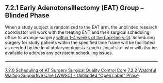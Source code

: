 ## 7.2.1 Early Adenotonsillectomy (EAT) Group – Blinded Phase

When a study subject is randomized to the EAT arm, the unblinded research coordinator will
work with the treating ENT and their surgical scheduling office to arrange surgery <u>within 1-4
weeks of the baseline visit</u>. Scheduling surgery for study patients within the specified time frame
will be facilitated as needed by the lead otolaryngologist at each clinical site, who will also be
available to address any persistent scheduling issues.


<hr class="soften" style="margin-top: 20px;margin-bottom: 20px;"/>

<div class="center">
<div class="btn-group">
  <a href=":pages_path:/manuals/surgical-quality-control-core/7-02-00-scheduling-of-at-surgery.md" class="btn btn-default">
    <span class="glyphicon glyphicon-chevron-left"></span>
    7.2.0 Scheduling of AT Surgery
  </a>

  <a href=":pages_path:/manuals/surgical-quality-control-core" class="btn btn-default">
    <span class="glyphicon glyphicon-chevron-up"></span>
    Surgical Quality Control Core
  </a>

  <a href=":pages_path:/manuals/surgical-quality-control-core/7-02-02-wwsc-unblinded-phase.md" class="btn btn-success">
    7.2.2 Watchful Waiting Supportive Care (WWSC) - Unblinded "Open Label" Phase
    <span class="glyphicon glyphicon-chevron-right"></span>
  </a>
</div>
</div>